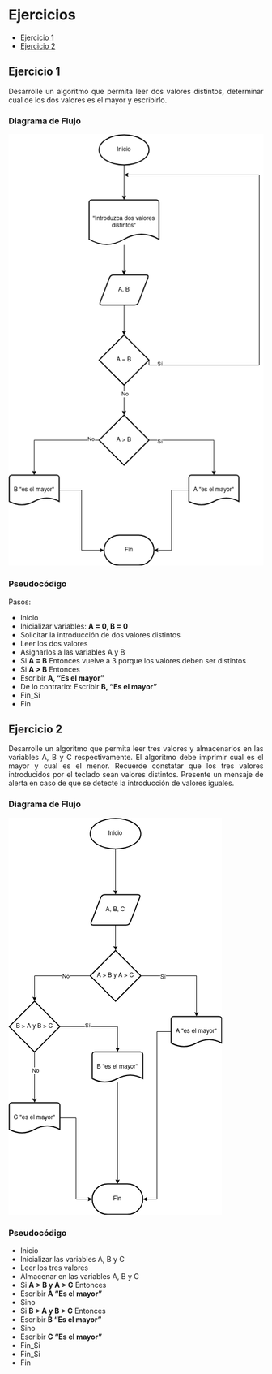 <div align = "justify">

# Ejercicios

- [Ejercicio 1](#ejercicio1)
- [Ejercicio 2](#ejercicio2)

## Ejercicio 1 <a name="ejercicio1"></a>

Desarrolle un algoritmo que permita leer dos valores distintos, determinar cual de los dos valores es el
mayor y escribirlo.

### Diagrama de Flujo

<img src="img/diagrama-flujo-01.png"/>

### Pseudocódigo

Pasos:

- Inicio
- Inicializar variables: __A = 0, B = 0__
- Solicitar la introducción de dos valores distintos
- Leer los dos valores
- Asignarlos a las variables A y B
- Si __A = B__ Entonces vuelve a 3 porque los valores deben ser distintos
- Si __A > B__ Entonces
- Escribir __A, “Es el mayor”__
- De lo contrario: Escribir __B, “Es el mayor”__
- Fin_Si
- Fin

## Ejercicio 2 <a name="ejercicio2"></a>

Desarrolle un algoritmo que permita leer tres valores y almacenarlos en las variables A, B y C respectivamente. El algoritmo debe imprimir cual es el mayor y cual es el menor. Recuerde constatar que los tres valores introducidos por el teclado sean valores distintos. Presente un mensaje de alerta en caso de que se detecte la introducción de valores iguales.

### Diagrama de Flujo

<img src="img/diagrama-flujo-02.png"/>

### Pseudocódigo

- Inicio
- Inicializar las variables A, B y C
- Leer los tres valores
- Almacenar en las variables A, B y C
- Si __A > B y A > C__ Entonces
- Escribir __A “Es el mayor”__
- Sino
- Si __B > A y B > C__ Entonces
- Escribir __B “Es el mayor”__
- Sino
- Escribir __C “Es el mayor”__
- Fin_Si
- Fin_Si
- Fin